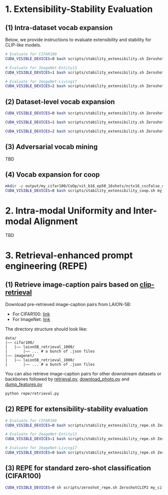 # 1. Extensibility-Stability Evaluation

## (1) Intra-dataset vocab expansion

Below, we provide instructions to evaluate extensibility and stability for CLIP-like models.

```bash
# Evaluate for CIFAR100
CUDA_VISIBLE_DEVICES=0 bash scripts/stability_extensibility.sh ZeroshotCLIP my_cifar100 vit_b32 3

# Evaluate for ImageNet-Entity13
CUDA_VISIBLE_DEVICES=1 bash scripts/stability_extensibility.sh ZeroshotCLIP imagenet_entity13 vit_b32 3

# Evaluate for ImageNet-Living17
CUDA_VISIBLE_DEVICES=2 bash scripts/stability_extensibility.sh ZeroshotCLIP imagenet_living17 vit_b32 3
```

## (2) Dataset-level vocab expansion
```bash
CUDA_VISIBLE_DEVICES=0 bash scripts/stability_extensibility.sh ZeroshotCLIP flowers_pets_cars vit_b32 2

CUDA_VISIBLE_DEVICES=1 bash scripts/stability_extensibility.sh ZeroshotCLIP cifar100_caltech101_sun397 vit_b32 2

CUDA_VISIBLE_DEVICES=2 bash scripts/stability_extensibility.sh ZeroshotCLIP cifar10_cifar100_imagenet vit_b32 2
```

## (3) Adversarial vocab mining
TBD

## (4) Vocab expansion for coop
```bash
mkdir -p output/my_cifar100/CoOp/vit_b16_ep50_16shots/nctx16_cscFalse_ctpend/seed1
CUDA_VISIBLE_DEVICES=0 bash scripts/stability_extensibility_coop.sh my_cifar100 vit_b16_ep50 end 16 16 False 3
```

# 2. Intra-modal Uniformity and Inter-modal Alignment
TBD

# 3. Retrieval-enhanced prompt engineering (REPE)

## (1) Retrieve image-caption pairs based on [clip-retrieval](https://github.com/rom1504/clip-retrieval)
Download pre-retrieved image-caption pairs from LAION-5B:
- For CIFAR100: [link](https://github.com/lancopku/clip-openness/files/10092274/laion5B_retrieval_1000_for_cifar100.zip)
- For ImageNet: [link]()

The directory structure should look like:
```
data/
|–– cifar100/
|   |–– laion5B_retrieval_1000/
|       |–– ... # a bunch of .json files
|–– imagenet/
|   |–– laion5B_retrieval_1000/
|       |–– ... # a bunch of .json files
```

You can also retrieve image-caption pairs for other downstream datasets or backbones followed by [retrieval.py](../repe/retrieval.py), [download_photo.py](../repe/download_photo.py) and [dump_features.py](../repe/dump_features.py)

```bash
python repe/retrieval.py
```

## (2) REPE for extensibility-stability evaluation
```bash
# Evaluate for CIFAR100
CUDA_VISIBLE_DEVICES=0 bash scripts/stability_extensibility_repe.sh ZeroshotCLIP2 my_cifar100 vit_b32 0.25 100 3

# Evaluate for ImageNet-Entity13
CUDA_VISIBLE_DEVICES=1 bash scripts/stability_extensibility_repe.sh ZeroshotCLIP2 imagenet_entity13 vit_b32 0.25 100 3

# Evaluate for ImageNet-Living17
CUDA_VISIBLE_DEVICES=0 bash scripts/stability_extensibility_repe.sh ZeroshotCLIP2 imagenet_living17 vit_b32 0.25 100 3
```

## (3) REPE for standard zero-shot classification (CIFAR100)
```bash
CUDA_VISIBLE_DEVICES=0 sh scripts/zeroshot_repe.sh ZeroshotCLIP2 my_cifar100 vit_b32 0.25 100
```